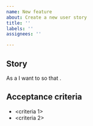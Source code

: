 ```yaml
---
name: New feature
about: Create a new user story
title: ''
labels: ''
assignees: ''

---
```


## Story

As a <user type> I want to <task> so that <goal>.

## Acceptance criteria

- <criteria 1>
- <criteria 2>
